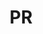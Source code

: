 ---
published:  false
post_id:    2019-PR
title:      PR
images:
  - ext:    00.jpg
    width:  1802
    height: 2400
    meta:   Puerto Rico
---